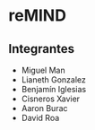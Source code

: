 # reMIND


## Integrantes
- Miguel Man
- Lianeth Gonzalez
- Benjamín Iglesias
- Cisneros Xavier
- Aaron Burac
- David Roa
